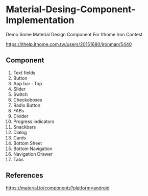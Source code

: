 # Material-Desing-Component-Implementation
Demo Some Material Design Component For Ithome Iron Contest

https://ithelp.ithome.com.tw/users/20151680/ironman/5440

## Component
1. Text fields
2. Button
3. App bar : Top
4. Slider
5. Switch
6. Checkoboxes
7. Radio Button
8. FABs
9. Divider
10. Progress indicators
11. Snackbars
12. Dialog
13. Cards
14. Bottom Sheet
15. Bottom Navigation
16. Navigation Drawer
17. Tabs

## References
https://material.io/components?platform=android
